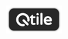 <p align="center">
  <img width="25%" src="https://raw.githubusercontent.com/qtile/qtile/master/logo.png" />
</p>
